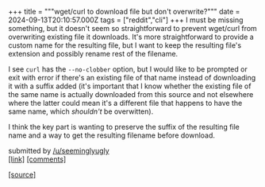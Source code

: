 +++
title = """wget/curl to download file but don't overwrite?"""
date = 2024-09-13T20:10:57.000Z
tags = ["reddit","cli"]
+++
I must be missing something, but it doesn't seem so straightforward to prevent wget/curl from overwriting existing file it downloads. It's more straightforward to provide a custom name for the resulting file, but I want to keep the resulting file's extension and possibly rename rest of the filename.

I see `curl` has the `--no-clobber` option, but I would like to be prompted or exit with error if there's an existing file of that name instead of downloading it with a suffix added (it's important that I know whether the existing file of the same name is actually downloaded from this source and not elsewhere where the latter could mean it's a different file that happens to have the same name, which _shouldn't_ be overwitten).

I think the key part is wanting to preserve the suffix of the resulting file name and a way to get the resulting filename before download.

submitted by [/u/seeminglyugly](https://www.reddit.com/user/seeminglyugly)  
[\[link\]](https://www.reddit.com/r/commandline/comments/1fg48hw/wgetcurl_to_download_file_but_dont_overwrite/) [\[comments\]](https://www.reddit.com/r/commandline/comments/1fg48hw/wgetcurl_to_download_file_but_dont_overwrite/)

[[source]](https://www.reddit.com/r/commandline/comments/1fg48hw/wgetcurl_to_download_file_but_dont_overwrite/)

